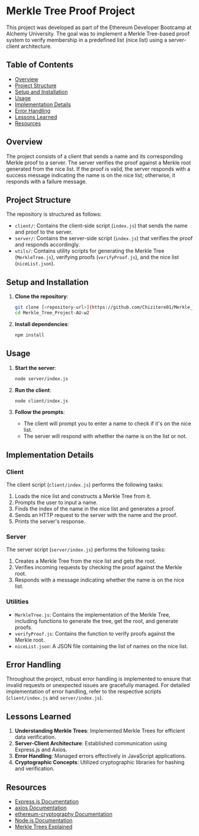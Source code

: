 # Merkle Tree Proof Project

This project was developed as part of the Ethereum Developer Bootcamp at Alchemy University. The goal was to implement a Merkle Tree-based proof system to verify membership in a predefined list (nice list) using a server-client architecture.

## Table of Contents

- [Overview](#overview)
- [Project Structure](#project-structure)
- [Setup and Installation](#setup-and-installation)
- [Usage](#usage)
- [Implementation Details](#implementation-details)
- [Error Handling](#error-handling)
- [Lessons Learned](#lessons-learned)
- [Resources](#resources)

## Overview

The project consists of a client that sends a name and its corresponding Merkle proof to a server. The server verifies the proof against a Merkle root generated from the nice list. If the proof is valid, the server responds with a success message indicating the name is on the nice list; otherwise, it responds with a failure message.

## Project Structure

The repository is structured as follows:

- `client/`: Contains the client-side script (`index.js`) that sends the name and proof to the server.
- `server/`: Contains the server-side script (`index.js`) that verifies the proof and responds accordingly.
- `utils/`: Contains utility scripts for generating the Merkle Tree (`MerkleTree.js`), verifying proofs (`verifyProof.js`), and the nice list (`niceList.json`).

## Setup and Installation

1. **Clone the repository**:
   ```sh
   git clone [<repository-url>](https://github.com/Chizitere01/Merkle_Tree_Project-AU-w2/)
   cd Merkle_Tree_Project-AU-w2
   ```

2. **Install dependencies**:
   ```sh
   npm install
   ```

## Usage

1. **Start the server**:
   ```sh
   node server/index.js
   ```

2. **Run the client**:
   ```sh
   node client/index.js
   ```

3. **Follow the prompts**:
   - The client will prompt you to enter a name to check if it's on the nice list.
   - The server will respond with whether the name is on the list or not.

## Implementation Details

### Client

The client script (`client/index.js`) performs the following tasks:

1. Loads the nice list and constructs a Merkle Tree from it.
2. Prompts the user to input a name.
3. Finds the index of the name in the nice list and generates a proof.
4. Sends an HTTP request to the server with the name and the proof.
5. Prints the server's response.

### Server

The server script (`server/index.js`) performs the following tasks:

1. Creates a Merkle Tree from the nice list and gets the root.
2. Verifies incoming requests by checking the proof against the Merkle root.
3. Responds with a message indicating whether the name is on the nice list.

### Utilities

- `MerkleTree.js`: Contains the implementation of the Merkle Tree, including functions to generate the tree, get the root, and generate proofs.
- `verifyProof.js`: Contains the function to verify proofs against the Merkle root.
- `niceList.json`: A JSON file containing the list of names on the nice list.

## Error Handling

Throughout the project, robust error handling is implemented to ensure that invalid requests or unexpected issues are gracefully managed. For detailed implementation of error handling, refer to the respective scripts (`client/index.js` and `server/index.js`).

## Lessons Learned

1. **Understanding Merkle Trees**: Implemented Merkle Trees for efficient data verification.
2. **Server-Client Architecture**: Established communication using Express.js and Axios.
3. **Error Handling**: Managed errors effectively in JavaScript applications.
4. **Cryptographic Concepts**: Utilized cryptographic libraries for hashing and verification.

## Resources

- [Express.js Documentation](https://expressjs.com/)
- [axios Documentation](https://axios-http.com/)
- [ethereum-cryptography Documentation](https://www.npmjs.com/package/ethereum-cryptography)
- [Node.js Documentation](https://nodejs.org/en/docs/)
- [Merkle Trees Explained](https://brilliant.org/wiki/merkle-tree/)

